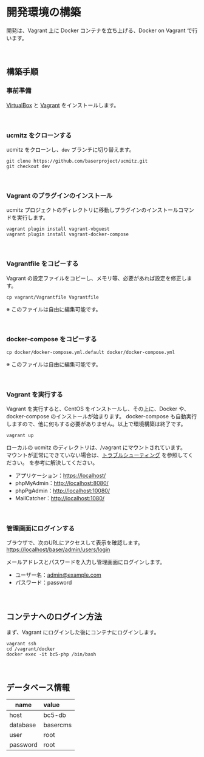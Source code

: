# 開発環境の構築

開発は、Vagrant 上に Docker コンテナを立ち上げる、Docker on Vagrant で行います。

　
## 構築手順

### 事前準備
[VirtualBox](https://www.virtualbox.org/) と [Vagrant](https://www.vagrantup.com/) をインストールします。

　
### ucmitz をクローンする
ucmitz をクローンし、`dev` ブランチに切り替えます。
```shell
git clone https://github.com/baserproject/ucmitz.git
git checkout dev
```

　
### Vagrant のプラグインのインストール
ucmitz プロジェクトのディレクトリに移動しプラグインのインストールコマンドを実行します。
```shell script
vagrant plugin install vagrant-vbguest
vagrant plugin install vagrant-docker-compose
```

　
### Vagrantfile をコピーする
Vagrant の設定ファイルをコピーし、メモリ等、必要があれば設定を修正します。
```shell script
cp vagrant/Vagrantfile Vagrantfile
```
※ このファイルは自由に編集可能です。

　
### docker-compose をコピーする
```shell script
cp docker/docker-compose.yml.default docker/docker-compose.yml
```
※ このファイルは自由に編集可能です。

　
### Vagrant を実行する
Vagrant を実行すると、CentOS をインストールし、その上に、Docker や、docker-compose のインストールが始まります。
docker-compose も自動実行しますので、他に何もする必要がありません。以上で環境構築は終了です。
```shell script
vagrant up
```
ローカルの ucmitz のディレクトリは、/vagrant にマウントされています。  
マウントが正常にできていない場合は、[トラブルシューティング](https://github.com/baserproject/ucmitz/blob/dev/docs/etc/troubleshooting.md#Vagrantのマウントが正常に行われない) を参照してください。 を参考に解決してください。

- アプリケーション：[https://localhost/](https://localhost/)
- phpMyAdmin：[http://localhost:8080/](http://localhost:8080/)
- phpPgAdmin：[http://localhost:10080/](http://localhost:10080/)
- MailCatcher：[http://localhost:1080/](http://localhost:1080/)

　
### 管理画面にログインする

ブラウザで、次のURLにアクセスして表示を確認します。
[https://localhost/baser/admin/users/login](https://localhost/baser/admin/users/login)
   
メールアドレスとパスワードを入力し管理画面にログインします。

- ユーザー名：admin@example.com
- パスワード：password

　
## コンテナへのログイン方法
まず、Vagrant にログインした後にコンテナにログインします。

```shell script
vagrant ssh
cd /vagrant/docker
docker exec -it bc5-php /bin/bash
```

　
## データベース情報
| name | value |
|-----------|:------------|
| host | bc5-db |
| database | basercms |
| user | root |
| password | root |

　
